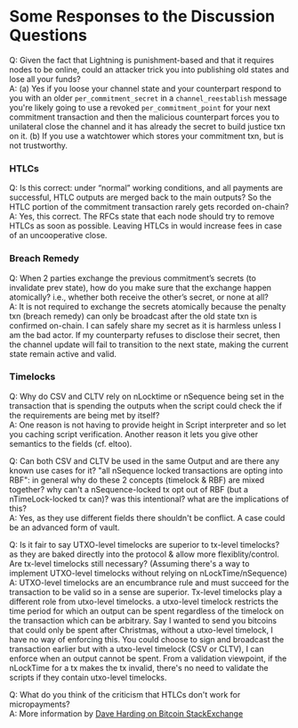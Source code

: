 # Some Responses to the Discussion Questions

Q: Given the fact that Lightning is punishment-based and that it requires nodes to be online, could an attacker trick you into publishing old states and lose all your funds?  
A: (a) Yes if you loose your channel state and your counterpart respond to you with an older `per_commitment_secret` in a `channel_reestablish` message you're likely going to use a revoked `per_commitment_point` for your next commitment transaction and then the malicious counterpart forces you to unilateral close the channel and it has already the secret to build justice txn on it. (b) If you use a watchtower which stores your commitment txn, but is not trustworthy.

### HTLCs
Q: Is this correct: under “normal” working conditions, and all payments are successful, HTLC outputs are merged back to the main outputs? So the HTLC portion of the commitment transaction rarely gets recorded on-chain?  
A: Yes, this correct. The RFCs state that each node should try to remove HTLCs as soon as possible. Leaving HTLCs in would increase fees in case of an uncooperative close.

### Breach Remedy
Q: When 2 parties exchange the previous commitment’s secrets (to invalidate prev state), how do you make sure that the exchange happen atomically? i.e., whether both receive the other’s secret, or none at all?  
A: It is not required to exchange the secrets atomically because the penalty txn (breach remedy) can only be broadcast after the old state txn is confirmed on-chain. I can safely share my secret as it is harmless unless I am the bad actor. If my counterparty refuses to disclose their secret, then the channel update will fail to transition to the next state, making the current state remain active and valid.

### Timelocks
Q: Why do CSV and CLTV rely on nLocktime or nSequence being set in the transaction that is spending the outputs when the script could check the if the requirements are being met by itself?  
A: One reason is not having to provide height in Script interpreter and so let you caching script verification. Another reason it lets you give other semantics to the fields (cf. eltoo).

Q: Can both CSV and CLTV be used in the same Output and are there any known use cases for it?
"all nSequence locked transactions are opting into RBF": in general why do these 2 concepts (timelock & RBF) are mixed together? why can't a nSequence-locked tx opt out of RBF (but a nTimeLock-locked tx can)? was this intentional? what are the implications of this?  
A: Yes, as they use different fields there shouldn't be conflict. A case could be an advanced form of vault.

Q: Is it fair to say UTXO-level timelocks are superior to tx-level timelocks? as they are baked directly into the protocol & allow more flexiblity/control. Are tx-level timelocks still necessary? (Assuming there's a way to implement UTXO-level timelocks without relying on nLockTime/nSequence)  
A: UTXO-level timelocks are an encumbrance rule and must succeed for the transaction to be valid so in a sense are superior. Tx-level timelocks play a different role from utxo-level timelocks. a utxo-level timelock restricts the time period for which an output can be spent regardless of the timelock on the transaction which can be arbitrary. Say I wanted to send you bitcoins that could only be spent after Christmas, without a utxo-level timelock, I have no way of enforcing this. You could choose to sign and broadcast the transaction earlier but with a utxo-level timelock (CSV or CLTV), I can enforce when an output cannot be spent. From a validation viewpoint, if the nLockTime for a tx makes the tx invalid, there's no need to validate the scripts if they contain utxo-level timelocks.

Q: What do you think of the criticism that HTLCs don't work for micropayments?  
A: More information by [Dave Harding on Bitcoin StackExchange](https://bitcoin.stackexchange.com/questions/85650/htlcs-dont-work-for-micropayments/85694#85694)
